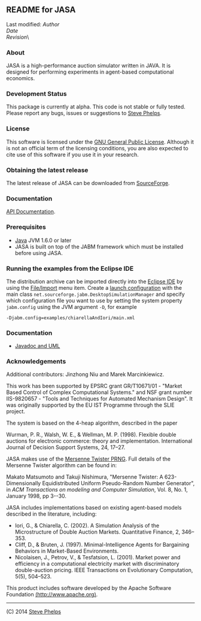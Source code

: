 README for JASA
---------------

Last modified: $Author$\
 $Date$\
 $Revision$\

### About

JASA is a high-performance auction simulator written in JAVA. It is
designed for performing experiments in agent-based computational
economics.

### Development Status

This package is currently at alpha. This code is not stable or fully
tested. Please report any bugs, issues or suggestions to [Steve
Phelps](mailto:sphelps@sphelps.net).

### License

This software is licensed under the [GNU General Public
License](LICENSE.TXT). Although it is not an official term of the
licensing conditions, you are also expected to cite use of this software
if you use it in your research.

### Obtaining the latest release

The latest release of JASA can be downloaded from
[SourceForge](http://sourceforge.net/project/showfiles.php?group_id=47257&package_id=40190).

### Documentation

[API Documentation](doc/api/index.html).

### Prerequisites

-   [Java](http://java.sun.com) JVM 1.6.0 or later
-   JASA is built on top of the [](http://jabm.sourceforge.net)JABM
    framework which must be installed before using JASA.

### Running the examples from the Eclipse IDE

The distribution archive can be imported directly into the [Eclipse
IDE](http://www.eclipse.org/) by using the
[File/Import](http://help.eclipse.org/helios/index.jsp?topic=/org.eclipse.platform.doc.user/tasks/tasks-importproject.htm)
menu item. Create a [launch
configuration](http://help.eclipse.org/helios/index.jsp?topic=/org.eclipse.jdt.doc.user/tasks/tasks-java-local-configuration.htm)
with the main class `net.sourceforge.jabm.DesktopSimulationManager` and
specify which configuration file you want to use by setting the system
property `jabm.config` using the JVM argument `-D`, for example

`-Djabm.config=examples/chiarellaAndIori/main.xml`

### Documentation

-   [Javadoc and UML](doc/api/index.html)

### Acknowledgements

Additional contributors: Jinzhong Niu and Marek Marcinkiewicz.

This work has been supported by EPSRC grant GR/T10671/01 - "Market Based
Control of Complex Computational Systems." and NSF grant number
IIS-9820657 - "Tools and Techniques for Automated Mechanism Design". It
was originally supported by the EU IST Programme through the SLIE
project.

The system is based on the 4-heap algorithm, described in the paper

Wurman, P. R., Walsh, W. E., & Wellman, M. P. (1998). Flexible double
auctions for electronic commerce: theory and implementation.
International Journal of Decision Support Systems, 24, 17–27.

JASA makes use of the [Mersenne Twister
PRNG](http://www.math.sci.hiroshima-u.ac.jp/~m-mat/MT/emt.html). Full
details of the Mersenne Twister algorithm can be found in:

Makato Matsumoto and Takuji Nishimura, "Mersenne Twister: A
623-Dimensionally Equidistributed Uniform Pseudo-Random Number
Generator", in *ACM Transactions on modeling and Computer Simulation*,
Vol. 8, No. 1, January 1998, pp 3--30.

JASA includes implementations based on existing agent-based models
described in the literature, including:

-   Iori, G., & Chiarella, C. (2002). A Simulation Analysis of the
    Microstructure of Double Auction Markets. Quantitative Finance, 2,
    346–353.
-   Cliff, D., & Bruten, J. (1997). Minimal-Intelligence Agents for
    Bargaining Behaviors in Market-Based Environments.
-   Nicolaisen, J., Petrov, V., & Tesfatsion, L. (2001). Market power
    and efficiency in a computational electricity market with
    discriminatory double-auction pricing. IEEE Transactions on
    Evolutionary Computation, 5(5), 504–523.

This product includes software developed by the Apache Software
Foundation [(http://www.apache.org)](http://www.apache.org).

* * * * *

\(C) 2014 [Steve Phelps](http://sphelps.net/)
